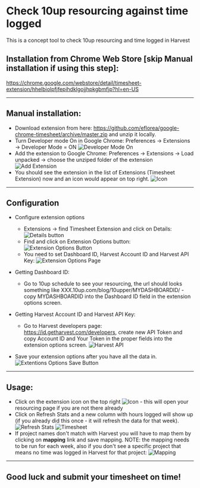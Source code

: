 # Check 10up resourcing against time logged
This is a concept tool to check 10up resourcing and time logged in Harvest

## Installation from Chrome Web Store [skip Manual installation if using this step]: ##
https://chrome.google.com/webstore/detail/timesheet-extension/hhelbiolpfjfepihdklgojjhpkgbmfjp?hl=en-US
- - - - 
## Manual installation: ##
* Download extension from here: https://github.com/eflorea/google-chrome-timesheet/archive/master.zip and unzip it locally.
* Turn Developer mode On in Google Chrome: Preferences -> Extensions -> Developer Mode = ON
![Developer Mode On](images/developer_mode.png)
* Add the extension to Google Chrome: Preferences -> Extensions -> Load unpacked -> choose the unziped folder of the extension
![Add Extension](images/add_extension.png)
* You should see the extension in the list of Extensions (Timesheet Extension) now and an icon would appear on top right. ![Icon](images/icon.png)

- - - -

## Configuration ##
* Configure extension options
    * Extensions -> find Timesheet Extension and click on Details:
    ![Details button](images/extension_details_link.png)
    * Find and click on Extension Options button:
    ![Extension Options Button](images/extension_options_link.png)
    * You need to set Dashboard ID, Harvest Account ID and Harvest API Key:
    ![Extension Options Page](images/extension_options.png)
 
* Getting Dashboard ID:
    * Go to 10up schedule to see your resourcing, the url should looks something like XXX.10up.com/blog/10upper/MYDASHBOARDID/ - copy MYDASHBOARDID into the Dashboard ID field in the extension options screen.
* Getting Harvest Account ID and Harvest API Key:
    * Go to Harvest developers page: https://id.getharvest.com/developers, create new API Token and copy Account ID and Your Token in the proper fields into the extension options screen.
![Harvest API](images/harvest.png)
* Save your extension options after you have all the data in.
![Extentions Options Save Button](images/extension_options_save.png)

- - - -

## Usage: ##
* Click on the extension icon on the top right ![Icon](images/icon.png) - this will open your resourcing page if you are not there already
* Click on Refresh Stats and a new column with hours logged will show up (if you already did this once - it will refresh the data for that week).
![Refresh Stats](images/popup.png)
![Timesheet](images/timesheet.png)
* If project names don't match with Harvest you will have to map them by clicking on __mapping__ link and save mapping. NOTE: the mapping needs to be run for each week, also if you don't see a specific project that means no time was logged in Harvest for that project:
![Mapping](images/mapping.png)
- - - -

## Good luck and submit your timesheet on time! ##
